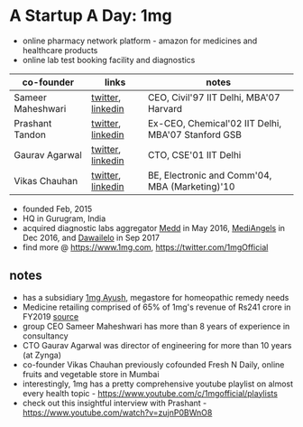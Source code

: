 # A Startup A Day: 1mg

- online pharmacy network platform - amazon for medicines and healthcare products
- online lab test booking facility and diagnostics

| co-founder |links|notes| 
|---|---|---|
| Sameer Maheshwari | [twitter](https://twitter.com/sameermahesh), [linkedin](https://www.linkedin.com/in/sameer-maheshwari-7a8a78/) | CEO, Civil'97 IIT Delhi, MBA'07 Harvard |
| Prashant Tandon | [twitter](https://twitter.com/tandon_prashant), [linkedin](https://www.linkedin.com/in/prashant-tandon-2802a4/) | Ex-CEO, Chemical'02 IIT Delhi, MBA'07 Stanford GSB |
| Gaurav Agarwal | [twitter](https://twitter.com/agarwal_gaurav), [linkedin](https://www.linkedin.com/in/agarwalga/) | CTO, CSE'01 IIT Delhi |
| Vikas Chauhan | [twitter](https://twitter.com/vikaskjs), [linkedin](https://www.linkedin.com/in/vikas-chauhan-6b397913/) | BE, Electronic and Comm'04, MBA (Marketing)'10  |

- founded Feb, 2015
- HQ in Gurugram, India
- acquired diagnostic labs aggregator [Medd](https://www.livemint.com/Companies/lHSM19uhBcwpR0tsrOKotO/1mg-Technologies-acquires-diagnostic-labs-aggregator-Medd.html) in May 2016, [MediAngels](https://www.crunchbase.com/organization/mediangels) in Dec 2016, and [Dawailelo](https://www.crunchbase.com/organization/dawailelo) in Sep 2017
- find more @ https://www.1mg.com, https://twitter.com/1mgOfficial

## notes
- has a subsidiary [1mg Ayush](https://www.1mg.com/categories), megastore for homeopathic remedy needs
- Medicine retailing comprised of 65% of 1mg's revenue of Rs241 crore in FY2019 [source](https://entrackr.com/2019/12/1mgs-operating-revenue-loss-fy19/)
- group CEO Sameer Maheshwari has more than 8 years of experience in consultancy
- CTO Gaurav Agarwal was director of engineering for more than 10 years (at Zynga)
- co-founder Vikas Chauhan previously cofounded Fresh N Daily, online fruits and vegetable store in Mumbai
- interestingly, 1mg has a pretty comprehensive youtube playlist on almost every health topic - https://www.youtube.com/c/1mgofficial/playlists
- check out this insightful interview with Prashant - https://www.youtube.com/watch?v=zujnP0BWnO8
